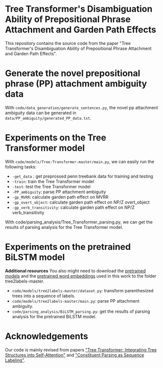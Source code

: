# Tree Transformer's Disambiguation Ability of Prepositional Phrase Attachment and Garden Path Effects
This repository contains the source code from the paper "Tree Transformer's Disambiguation Ability of Prepositional Phrase Attachment and Garden Path Effects".

# Generate the novel prepositional phrase (PP) attachment ambiguity data

With `code/data_generation/generate_sentences.py`, the novel pp attachment ambiguity data can be generated in `data/PP_ambiguity/generated_PP_data.txt`.

# Experiments on the Tree Transformer model
With `code/models/Tree-Transformer-master/main.py`, we can easily run the following tasks:

- `-get_data` : get preprossed penn treebank data for training and testing
- `-train`: train the  Tree Transformer model
- `-test`: test the  Tree Transformer model
- `-PP_ambiguity`: parse PP attachment ambiguity
- `-gp_MVRR`: calculate garden path effect on MVRR
- `-gp_overt_object`: calculate garden path effect on NP/Z overt_object
- `-gp_verb_transitivity`: calculate garden path effect on NP/Z verb_transitivity

With code/parsing_analysis/Tree_Transformer_parsing.py, we can get the results of parsing analysis for the Tree Transformer model.

# Experiments on the pretrained BiLSTM model

**Additional resources** You also might need to download the [pretrained models](http://grupolys.org/software/tree2labels-emnlp2018-resources/models-EMNLP2018.zip) and the [pretrained word embeddings](http://grupolys.org/software/tree2labels-emnlp2018-resources/embeddings-EMNLP2018.zip) used in this work to the folder tree2labels-master.

- `code/models/tree2labels-master/dataset.py`: transform parenthesized trees into a sequence of labels.
- `code/models/tree2labels-master/main.py`: parse PP attachment ambiguity.
- `code/parsing_analysis/BiLSTM_parsing.py`: get the results of parsing analysis for the pretrained BiLSTM model.

# Acknowledgements

Our code is mainly revised from papers ["Tree Transformer: Integrating Tree Structures into Self-Attention"](https://arxiv.org/abs/1909.06639) and ["Constituent Parsing as Sequence Labeling"](https://arxiv.org/abs/1810.08994). 
